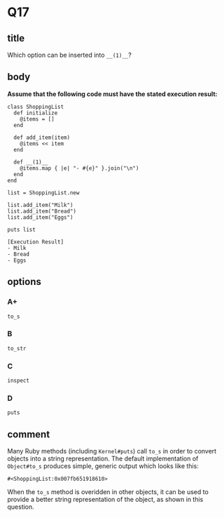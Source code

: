 # Q17

## title

Which option can be inserted into `__(1)__`?

## body

**Assume that the following code must have the stated execution result:**

```
class ShoppingList
  def initialize
    @items = []
  end

  def add_item(item)
    @items << item
  end

  def __(1)__
    @items.map { |e| "- #{e}" }.join("\n")
  end
end

list = ShoppingList.new

list.add_item("Milk")
list.add_item("Bread")
list.add_item("Eggs")

puts list

[Execution Result]
- Milk
- Bread
- Eggs
```

## options

### A+

`to_s`

### B

`to_str`

### C

`inspect`

### D

`puts`

## comment

Many Ruby methods (including `Kernel#puts`) call `to_s` in order to convert objects into a string representation. The default implementation of `Object#to_s` produces simple, generic output which looks like this: 

`#<ShoppingList:0x007fb651918610>`

When the `to_s` method is overidden in other objects, it can be used to provide a better string representation of the object, as shown in this question.